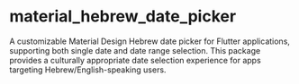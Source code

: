 # material_hebrew_date_picker
A customizable Material Design Hebrew date picker for Flutter applications, supporting both single date and date range selection. This package provides a culturally appropriate date selection experience for apps targeting Hebrew/English-speaking users.
